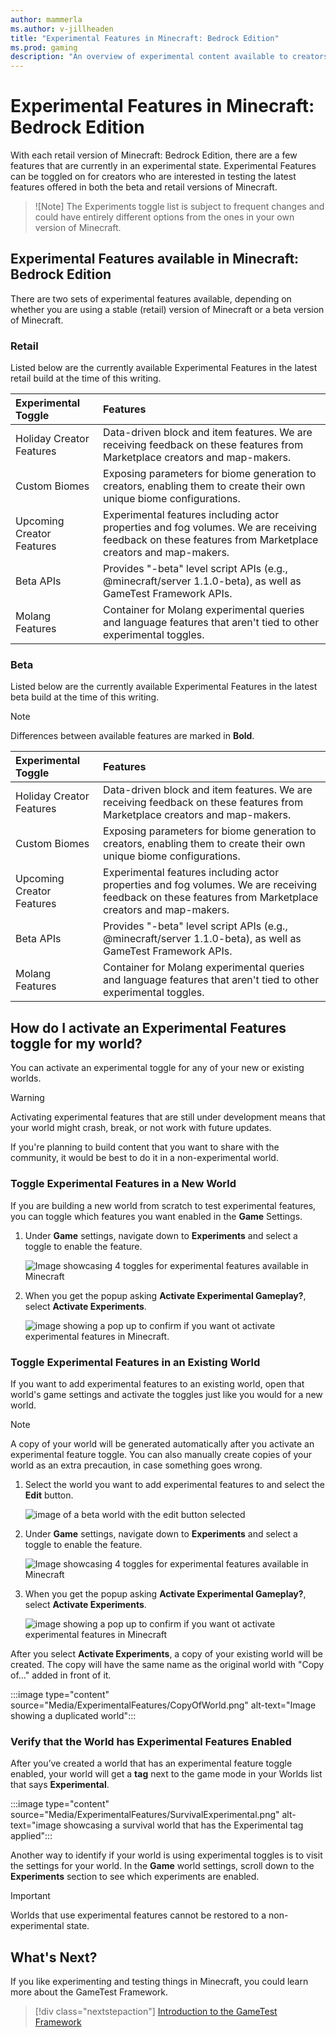 ```yaml
---
author: mammerla
ms.author: v-jillheaden
title: "Experimental Features in Minecraft: Bedrock Edition"
ms.prod: gaming
description: "An overview of experimental content available to creators in Minecraft: Bedrock Edition"
---
```


# Experimental Features in Minecraft: Bedrock Edition

With each retail version of Minecraft: Bedrock Edition, there are a few features that are currently in an experimental state. Experimental Features can be toggled on for creators who are interested in testing the latest features offered in both the beta and retail versions of Minecraft.

> ![Note]
> The Experiments toggle list is subject to frequent changes and could have entirely different options from the ones in your own version of Minecraft.

## Experimental Features available in Minecraft: Bedrock Edition

There are two sets of experimental features available, depending on whether you are using a stable (retail) version of Minecraft or a beta version of Minecraft.

### Retail

Listed below are the currently available Experimental Features in the latest retail build at the time of this writing.

| Experimental Toggle |Features |
|:------|:------|
|Holiday Creator Features |Data-driven block and item features. We are receiving feedback on these features from Marketplace creators and map-makers.|
|Custom Biomes|Exposing parameters for biome generation to creators, enabling them to create their own unique biome configurations. |
|Upcoming Creator Features |Experimental features including actor properties and fog volumes. We are receiving feedback on these features from Marketplace creators and map-makers.|
|Beta APIs|Provides "-beta" level script APIs (e.g., @minecraft/server 1.1.0-beta), as well as GameTest Framework APIs. |
|Molang Features |Container for Molang experimental queries and language features that aren't tied to other experimental toggles. |

### Beta

Listed below are the currently available Experimental Features in the latest beta build at the time of this writing.

> [!NOTE]
> Differences between available features are marked in **Bold**.

| Experimental Toggle |Features |
|:------|:------|
|Holiday Creator Features |Data-driven block and item features. We are receiving feedback on these features from Marketplace creators and map-makers.|
|Custom Biomes|Exposing parameters for biome generation to creators, enabling them to create their own unique biome configurations. |
|Upcoming Creator Features |Experimental features including actor properties and fog volumes. We are receiving feedback on these features from Marketplace creators and map-makers.|
|Beta APIs|Provides "-beta" level script APIs (e.g., @minecraft/server 1.1.0-beta), as well as GameTest Framework APIs. |
|Molang Features |Container for Molang experimental queries and language features that aren't tied to other experimental toggles. |

## How do I activate an Experimental Features toggle for my world?

You can activate an experimental toggle for any of your new or existing worlds.

> [!WARNING]
> Activating experimental features that are still under development means that your world might crash, break, or not work with future updates.

If you're planning to build content that you want to share with the community, it would be best to do it in a non-experimental world.

### Toggle Experimental Features in a New World

If you are building a new world from scratch to test experimental features, you can toggle which features you want enabled in the **Game** Settings.

1. Under **Game** settings, navigate down to **Experiments** and select a toggle to enable the feature.

   ![Image showcasing 4 toggles for experimental features available in Minecraft](Media/ExperimentalFeatures/ExperimentalToggle.png)

2. When you get the popup asking **Activate Experimental Gameplay?**, select **Activate Experiments**.

   ![image showing a pop up to confirm if you want ot activate experimental features in Minecraft.](Media/ExperimentalFeatures/ActivateExperiments.png)

### Toggle Experimental Features in an Existing World

If you want to add experimental features to an existing world, open that world's game settings and activate the toggles just like you would for a new world.

> [!NOTE]
> A copy of your world will be generated automatically after you activate an experimental feature toggle. You can also manually create copies of your world as an extra precaution, in case something goes wrong.

1. Select the world you want to add experimental features to and select the **Edit** button.

   ![image of a beta world with the edit button selected](Media/ExperimentalFeatures/Edit.png)

2. Under **Game** settings, navigate down to **Experiments** and select a toggle to enable the feature.

   ![Image showcasing 4 toggles for experimental features available in Minecraft](Media/ExperimentalFeatures/ExperimentalToggle.png)

3. When you get the popup asking **Activate Experimental Gameplay?**, select **Activate Experiments**.

   ![image showing a pop up to confirm if you want ot activate experimental features in Minecraft](Media/ExperimentalFeatures/ActivateExperiments.png)

After you select **Activate Experiments**, a copy of your existing world will be created. The copy will have the same name as the original world with "Copy of..." added in front of it.

:::image type="content" source="Media/ExperimentalFeatures/CopyOfWorld.png" alt-text="Image showing a duplicated world":::

### Verify that the World has Experimental Features Enabled

After you’ve created a world that has an experimental feature toggle enabled, your world will get a **tag** next to the game mode in your Worlds list that says **Experimental**.

:::image type="content" source="Media/ExperimentalFeatures/SurvivalExperimental.png" alt-text="image showcasing a survival world that has the Experimental tag applied":::

Another way to identify if your world is using experimental toggles is to visit the settings for your world. In the **Game** world settings, scroll down to the **Experiments** section to see which experiments are enabled.

> [!IMPORTANT]
> Worlds that use experimental features cannot be restored to a non-experimental state.

## What's Next?

If you like experimenting and testing things in Minecraft, you could learn more about the GameTest Framework.

> [!div class="nextstepaction"]
> [Introduction to the GameTest Framework](GameTestGettingStarted.md)
